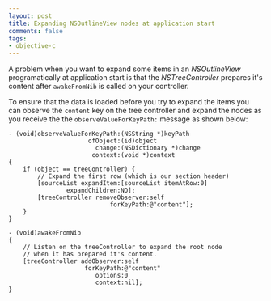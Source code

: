 ```yaml
---
layout: post
title: Expanding NSOutlineView nodes at application start
comments: false
tags:
- objective-c
---
```

A problem when you want to expand some items in an _NSOutlineView_ programatically at application start is that the _NSTreeController_ prepares it's content after `awakeFromNib` is called on your controller.

To ensure that the data is loaded before you try to expand the items you can observe the `content` key on the tree controller and expand the nodes as you receive the the `observeValueForKeyPath:` message as shown below:

``` objc
- (void)observeValueForKeyPath:(NSString *)keyPath
                      ofObject:(id)object
                        change:(NSDictionary *)change
                       context:(void *)context
{
    if (object == treeController) {
        // Expand the first row (which is our section header)
        [sourceList expandItem:[sourceList itemAtRow:0]
                expandChildren:NO];
        [treeController removeObserver:self
                            forKeyPath:@"content"];
    }
}

- (void)awakeFromNib
{
    // Listen on the treeController to expand the root node
    // when it has prepared it's content.
    [treeController addObserver:self
                     forKeyPath:@"content"
                        options:0
                        context:nil];
}
```
